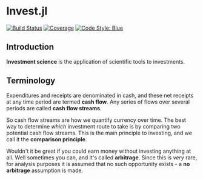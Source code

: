 # Invest.jl

[![Build Status](https://github.com/JVaverka/Invest.jl/workflows/CI/badge.svg)](https://github.com/JVaverka/Invest.jl/actions)
[![Coverage](https://codecov.io/gh/JVaverka/Invest.jl/branch/master/graph/badge.svg)](https://codecov.io/gh/JVaverka/Invest.jl)
[![Code Style: Blue](https://img.shields.io/badge/code%20style-blue-4495d1.svg)](https://github.com/invenia/BlueStyle)

## Introduction

**Investment science** is the application of scientific tools to investments.

## Terminology

Expenditures and receipts are denominated in cash, and these net receipts at any
time period are termed **cash flow**. Any series of flows over several periods
are called **cash flow streams**.

So cash flow streams are how we quantify currency over time. The best way to
determine _which_ investment route to take is by comparing two potential cash
flow streams. This is the main principle to investing, and we call it the
**comparison principle**.

Wouldn't it be great if you could earn money without investing anything at all.
Well sometimes you can, and it's called **arbitrage**. Since this is _very_
rare, for analysis purposes it is assumed that no such opportunity exists - a
**no arbitrage** assumption is made.
